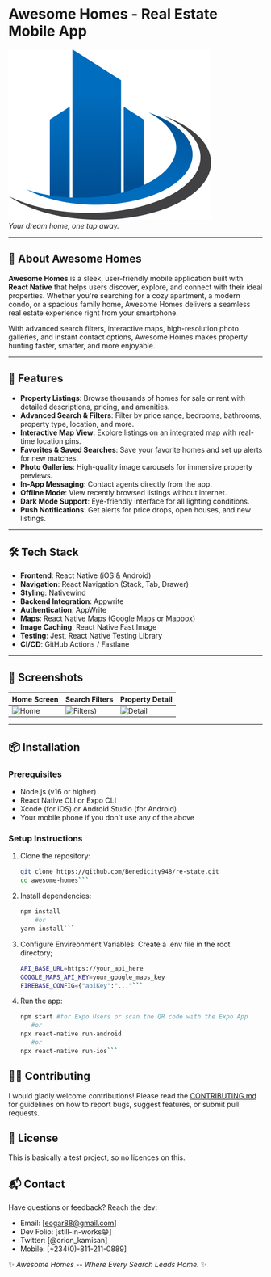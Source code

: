 # Awesome Homes - Real Estate Mobile App

![Awesome Homes Logo](./assets/images/icon.png)  
_Your dream home, one tap away._

---

## 🏡 About Awesome Homes

**Awesome Homes** is a sleek, user-friendly mobile application built with **React Native** that helps users discover, explore, and connect with their ideal properties. Whether you're searching for a cozy apartment, a modern condo, or a spacious family home, Awesome Homes delivers a seamless real estate experience right from your smartphone.

With advanced search filters, interactive maps, high-resolution photo galleries, and instant contact options, Awesome Homes makes property hunting faster, smarter, and more enjoyable.

---

## 🚀 Features

- **Property Listings**: Browse thousands of homes for sale or rent with detailed descriptions, pricing, and amenities.
- **Advanced Search & Filters**: Filter by price range, bedrooms, bathrooms, property type, location, and more.
- **Interactive Map View**: Explore listings on an integrated map with real-time location pins.
- **Favorites & Saved Searches**: Save your favorite homes and set up alerts for new matches.
- **Photo Galleries**: High-quality image carousels for immersive property previews.
- **In-App Messaging**: Contact agents directly from the app.
- **Offline Mode**: View recently browsed listings without internet.
- **Dark Mode Support**: Eye-friendly interface for all lighting conditions.
- **Push Notifications**: Get alerts for price drops, open houses, and new listings.

---

## 🛠️ Tech Stack

- **Frontend**: React Native (iOS & Android)
- **Navigation**: React Navigation (Stack, Tab, Drawer)
- **Styling**: Nativewind
- **Backend Integration**: Appwrite
- **Authentication**: AppWrite
- **Maps**: React Native Maps (Google Maps or Mapbox)
- **Image Caching**: React Native Fast Image
- **Testing**: Jest, React Native Testing Library
- **CI/CD**: GitHub Actions / Fastlane

---

## 📱 Screenshots

| Home Screen | Search Filters | Property Detail |
| ----------- | -------------- | --------------- |
| ![Home]()   | ![Filters]())  | ![Detail]()     |

---

## 📦 Installation

### Prerequisites

- Node.js (v16 or higher)
- React Native CLI or Expo CLI
- Xcode (for iOS) or Android Studio (for Android)
- Your mobile phone if you don't use any of the above

### Setup Instructions

1. Clone the repository:

   ````bash
   git clone https://github.com/Benedicity948/re-state.git
   cd awesome-homes```

   ````

2. Install dependencies:
   ````bash
   npm install
       #or
   yarn install```

   ````
3. Configure Envireonment Variables:
   Create a .env file in the root directory;

   ````bash
   API_BASE_URL=https://your_api_here
   GOOGLE_MAPS_API_KEY=your_google_maps_key
   FIREBASE_CONFIG={"apiKey":"..."```

   ````

4. Run the app:
   ````bash
   npm start #for Expo Users or scan the QR code with the Expo App
      #or
   npx react-native run-android
      #or
   npx react-native run-ios```
   ````

## 🤝🏼 Contributing

I would gladly welcome contributions! Please read the [CONTRIBUTING.md](.CONTRIBUTING.md) for guidelines on how to report bugs, suggest features, or submit pull requests.

## 📃 License

This is basically a test project, so no licences on this.

## 📬 Contact

Have questions or feedback? Reach the dev:

- Email: [eogar88@gmail.com]
- Dev Folio: [still-in-works😁]
- Twitter: [@orion_kamisan]
- Mobile: [+234(0)-811-211-0889]

✨ _Awesome Homes -- Where Every Search Leads Home._ ✨
